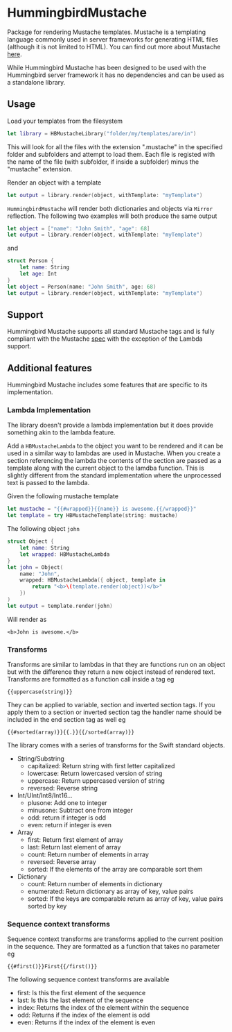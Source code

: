 # HummingbirdMustache

Package for rendering Mustache templates. Mustache is a templating language commonly used in server frameworks for generating HTML files (although it is not limited to HTML). You can find out more about Mustache [here](http://mustache.github.io/mustache.5.html).

While Hummingbird Mustache has been designed to be used with the Hummingbird server framework it has no dependencies and can be used as a standalone library.

## Usage

Load your templates from the filesystem 
```swift
let library = HBMustacheLibrary("folder/my/templates/are/in")
```
This will look for all the files with the extension ".mustache" in the specified folder and subfolders and attempt to load them. Each file is registed with the name of the file (with subfolder, if inside a subfolder) minus the "mustache" extension.

Render an object with a template 
```swift
let output = library.render(object, withTemplate: "myTemplate")
```
`HummingbirdMustache` will render both dictionaries and objects via `Mirror` reflection. The following two examples will both produce the same output
```swift
let object = ["name": "John Smith", "age": 68]
let output = library.render(object, withTemplate: "myTemplate")
```
and
```swift
struct Person {
    let name: String
    let age: Int
}
let object = Person(name: "John Smith", age: 68)
let output = library.render(object, withTemplate: "myTemplate")
```

## Support

Hummingbird Mustache supports all standard Mustache tags and is fully compliant with the Mustache [spec](https://github.com/mustache/spec) with the exception of the Lambda support.  

## Additional features

Hummingbird Mustache includes some features that are specific to its implementation. 

### Lambda Implementation

The library doesn't provide a lambda implementation but it does provide something akin to the lambda feature. 

Add a `HBMustacheLambda` to the object you want to be rendered and it can be used in a similar way to lambdas are used in Mustache. When you create a section referencing the lambda the contents of the section are passed as a template along with the current object to the lamdba function. This is slightly different from the standard implementation where the unprocessed text is passed to the lambda. 

Given the following mustache template
```swift
let mustache = "{{#wrapped}}{{name}} is awesome.{{/wrapped}}"
let template = try HBMustacheTemplate(string: mustache)
```
The following object `john` 
```swift
struct Object {
    let name: String
    let wrapped: HBMustacheLambda
}
let john = Object(
    name: "John", 
    wrapped: HBMustacheLambda({ object, template in
        return "<b>\(template.render(object))</b>"
    })
)
let output = template.render(john)
```
Will render as 
```
<b>John is awesome.</b>
```

### Transforms

Transforms are similar to lambdas in that they are functions run on an object but with the difference they return a new object instead of rendered text. Transforms are formatted as a function call inside a tag eg
```
{{uppercase(string)}}
```
They can be applied to variable, section and inverted section tags. If you apply them to a section or inverted section tag the handler name should be included in the end section tag as well eg
```
{{#sorted(array)}}{{.}}{{/sorted(array)}}
```
The library comes with a series of transforms for the Swift standard objects.
- String/Substring
  - capitalized: Return string with first letter capitalized
  - lowercase: Return lowercased version of string
  - uppercase: Return uppercased version of string
  - reversed: Reverse string
- Int/UInt/Int8/Int16...
  - plusone: Add one to integer
  - minusone: Subtract one from integer
  - odd: return if integer is odd
  - even: return if integer is even
- Array
  - first: Return first element of array
  - last: Return last element of array
  - count: Return number of elements in array
  - reversed: Reverse array
  - sorted: If the elements of the array are comparable sort them
- Dictionary
  - count: Return number of elements in dictionary
  - enumerated: Return dictionary as array of key, value pairs
  - sorted: If the keys are comparable return as array of key, value pairs sorted by key

### Sequence context transforms

Sequence context transforms are transforms applied to the current position in the sequence. They are formatted as a function that takes no parameter eg
```
{{#first()}}First{{/first()}}
```
The following sequence context transforms are available
- first: Is this the first element of the sequence
- last: Is this the last element of the sequence
- index: Returns the index of the element within the sequence
- odd: Returns if the index of the element is odd
- even: Returns if the index of the element is even
